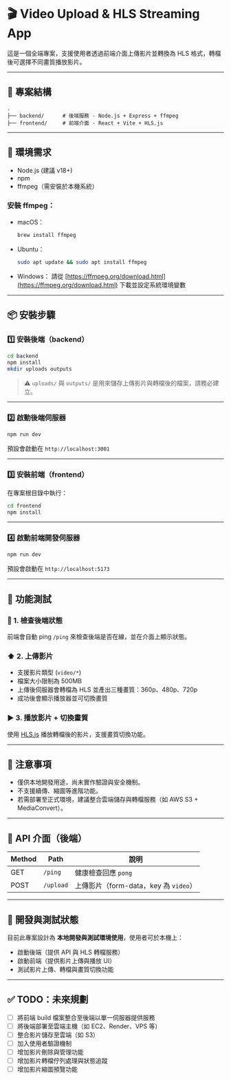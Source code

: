 # 🎬 Video Upload & HLS Streaming App

這是一個全端專案，支援使用者透過前端介面上傳影片並轉換為 HLS 格式，轉檔後可選擇不同畫質播放影片。

---

## 📁 專案結構

```
.
├── backend/      # 後端服務 - Node.js + Express + ffmpeg
├── frontend/     # 前端介面 - React + Vite + HLS.js
```

---

## 🔧 環境需求

- Node.js (建議 v18+)
- npm
- ffmpeg（需安裝於本機系統）

### 安裝 ffmpeg：

- macOS：
  ```bash
  brew install ffmpeg
  ```
- Ubuntu：
  ```bash
  sudo apt update && sudo apt install ffmpeg
  ```
- Windows：
  請從 [https://ffmpeg.org/download.html](https://ffmpeg.org/download.html) 下載並設定系統環境變數

---

## 📦 安裝步驟

### 1️⃣ 安裝後端（backend）

```bash
cd backend
npm install
mkdir uploads outputs
```

> ⚠️ `uploads/` 與 `outputs/` 是用來儲存上傳影片與轉檔後的檔案，請務必建立。

---

### 2️⃣ 啟動後端伺服器

```bash
npm run dev
```

預設會啟動在 `http://localhost:3001`

---

### 3️⃣ 安裝前端（frontend）

在專案根目錄中執行：

```bash
cd frontend
npm install
```

---

### 4️⃣ 啟動前端開發伺服器

```bash
npm run dev
```

預設會啟動在 `http://localhost:5173`

---

## 🧪 功能測試

### 🔄 1. 檢查後端狀態

前端會自動 ping `/ping` 來檢查後端是否在線，並在介面上顯示狀態。

### ⬆️ 2. 上傳影片

- 支援影片類型 (`video/*`)
- 檔案大小限制為 500MB
- 上傳後伺服器會轉檔為 HLS 並產出三種畫質：360p、480p、720p
- 成功後會顯示播放器並可切換畫質

### ▶️ 3. 播放影片 + 切換畫質

使用 [HLS.js](https://github.com/video-dev/hls.js) 播放轉檔後的影片，支援畫質切換功能。

---

## 📝 注意事項

- 僅供本地開發用途，尚未實作驗證與安全機制。
- 不支援續傳、縮圖等進階功能。
- 若需部署至正式環境，建議整合雲端儲存與轉檔服務（如 AWS S3 + MediaConvert）。

---

## 📮 API 介面（後端）

| Method | Path       | 說明         |
|--------|------------|--------------|
| GET    | `/ping`    | 健康檢查回應 `pong` |
| POST   | `/upload`  | 上傳影片（form-data，key 為 `video`）|

---

## 🧪 開發與測試狀態

目前此專案設計為 **本地開發與測試環境使用**，使用者可於本機上：

- 啟動後端（提供 API 與 HLS 轉檔服務）
- 啟動前端（提供影片上傳與播放 UI）
- 測試影片上傳、轉檔與畫質切換功能

---

## ✅ TODO：未來規劃

- [ ] 將前端 build 檔案整合至後端以單一伺服器提供服務
- [ ] 將後端部署至雲端主機（如 EC2、Render、VPS 等）
- [ ] 整合影片儲存至雲端（如 S3）
- [ ] 加入使用者驗證機制
- [ ] 增加影片刪除與管理功能
- [ ] 增加影片轉檔佇列處理與狀態追蹤
- [ ] 增加影片縮圖預覽功能
